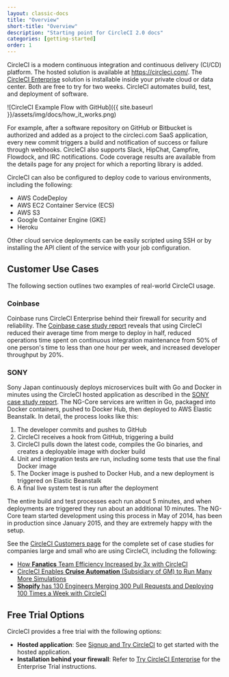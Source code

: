 ```yaml
---
layout: classic-docs
title: "Overview"
short-title: "Overview"
description: "Starting point for CircleCI 2.0 docs"
categories: [getting-started]
order: 1
---
```


CircleCI is a modern continuous integration and continuous delivery (CI/CD) platform. The hosted solution is available at <https://circleci.com/>. The [CircleCI Enterprise](https://circleci.com/enterprise/) solution is installable inside your private cloud or data center. Both are free to try for two weeks. CircleCI automates build, test, and deployment of software. 

![CircleCI Example Flow with GitHub]({{ site.baseurl }}/assets/img/docs/how_it_works.png)

For example, after a software repository on GitHub or Bitbucket is authorized and added as a project to the circleci.com SaaS application, every new commit triggers a build and notification of success or failure through webhooks. CircleCI also supports Slack, HipChat, Campfire, Flowdock, and IRC notifications. Code coverage results are available from the details page for any project for which a reporting library is added.

CircleCI can also be configured to deploy code to various environments, including the following:

* AWS CodeDeploy
* AWS EC2 Container Service (ECS)
* AWS S3
* Google Container Engine (GKE)
* Heroku

Other cloud service deployments can be easily scripted using SSH or by installing the API client of the service with your job configuration.

## Customer Use Cases

The following section outlines two examples of real-world CircleCI usage. 

### Coinbase
Coinbase runs CircleCI Enterprise behind their firewall for security and reliability. The [Coinbase case study report](https://circleci.com/customers/coinbase/) reveals that using CircleCI reduced their average time from merge to deploy in half, reduced operations time spent on continuous integration maintenance from 50% of one person's time to less than one hour per week, and increased developer throughput by 20%. 

### SONY 
Sony Japan continuously deploys microservices built with Go and Docker in minutes using the CircleCI hosted application as described in the [SONY case study report](https://circleci.com/customers/sony/). The NG-Core services are written in Go, packaged into Docker containers, pushed to Docker Hub, then deployed to AWS Elastic Beanstalk. In detail, the process looks like this:

1. The developer commits and pushes to GitHub
2. CircleCI receives a hook from GitHub, triggering a build
3. CircleCI pulls down the latest code, compiles the Go binaries, and creates a deployable image with docker build
4. Unit and integration tests are run, including some tests that use the final Docker image
5. The Docker image is pushed to Docker Hub, and a new deployment is triggered on Elastic Beanstalk
6. A final live system test is run after the deployment

The entire build and test processes each run about 5 minutes, and when deployments are triggered they run about an additional 10 minutes. The NG-Core team started development using this process in May of 2014, has been in production since January 2015, and they are extremely happy with the setup.

See the [CircleCI Customers page](https://circleci.com/customers/) for the complete set of case studies for companies large and small who are using CircleCI, including the following:

- [How **Fanatics** Team Efficiency Increased by 3x with CircleCI](https://circleci.com/customers/fanatics/)
- [CircleCI Enables **Cruise Automation** (Subsidiary of GM) to Run Many More Simulations](https://circleci.com/customers/cruise/)
- [**Shopify** has 130 Engineers Merging 300 Pull Requests and Deploying 100 Times a Week with CircleCI](https://circleci.com/customers/shopify/)

## Free Trial Options

CircleCI provides a free trial with the following options:

- **Hosted application**: See [Signup and Try CircleCI](https://circleci.com/docs/2.0/first-steps/) to get started with the hosted application.
- **Installation behind your firewall**: Refer to [Try CircleCI Enterprise](https://circleci.com/docs/enterprise/single-box/) for the Enterprise Trial instructions.











